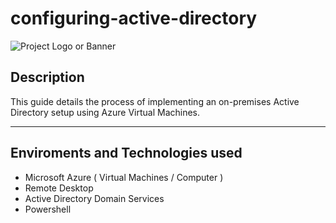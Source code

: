 # configuring-active-directory
![Project Logo or Banner](images/logo.png) <!-- Optional: Add a logo or banner image -->
## Description
This guide details the process of implementing an on-premises Active Directory setup using Azure Virtual Machines.
_ _ _ 

## Enviroments and Technologies used 
- Microsoft Azure ( Virtual Machines / Computer )
-  Remote Desktop
-  Active Directory Domain Services
-  Powershell
